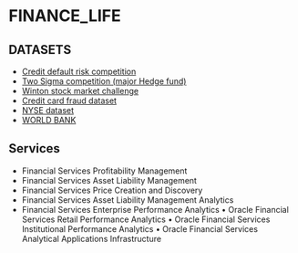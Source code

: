 # FINANCE_LIFE

## DATASETS
* [Credit default risk competition]( https://www.kaggle.com/c/home-credit-default-risk)
* [Two Sigma competition (major Hedge fund)](https://www.kaggle.com/c/two-sigma-financial-modeling)
* [Winton stock market challenge](https://www.kaggle.com/c/the-winton-stock-market-challenge)
* [Credit card fraud dataset](https://www.kaggle.com/mlg-ulb/creditcardfraud)
* [NYSE dataset](https://www.kaggle.com/dgawlik/nyse)
* [WORLD BANK](https://data.worldbank.org/)


## Services
* Financial Services Profitability
Management
* Financial Services Asset Liability
Management
* Financial Services Price Creation
and Discovery
* Financial Services Asset Liability
Management Analytics
* Financial Services Enterprise
Performance Analytics
• Oracle Financial Services Retail
Performance Analytics
• Oracle Financial Services Institutional
Performance Analytics
• Oracle Financial Services Analytical
Applications Infrastructure
